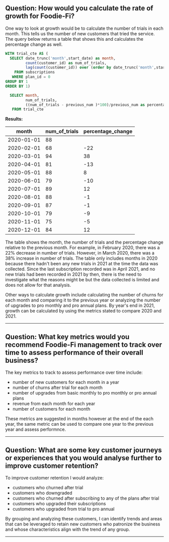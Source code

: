 **Question:** How would you calculate the rate of growth for Foodie-Fi?
-----

One way to look at growth would be to calculate the number of trials in each month. This tells us the number of new customers that tried the service.
The query below returns a table that shows this and calculates the percentage change as well.

```sql
WITH trial_cte AS (
  SELECT date_trunc('month',start_date) as month,
         count(customer_id) as num_of_trials,
         lag(count(customer_id)) over (order by date_trunc('month',start_date)) as previous_num
    FROM subscriptions
   WHERE plan_id = 0
GROUP BY 1
ORDER BY 1)

  SELECT month,
         num_of_trials,
         ((num_of_trials - previous_num )*100)/previous_num as percentage_change
   FROM trial_cte
```

**Results:**

| month                    | num_of_trials | percentage_change |
| ------------------------ | ------------- | ----------------- |
| 2020-01-01   | 88            |                   |
| 2020-02-01   | 68            | -22               |
| 2020-03-01   | 94            | 38                |
| 2020-04-01   | 81            | -13               |
| 2020-05-01   | 88            | 8                 |
| 2020-06-01   | 79            | -10               |
| 2020-07-01   | 89            | 12                |
| 2020-08-01   | 88            | -1                |
| 2020-09-01   | 87            | -1                |
| 2020-10-01   | 79            | -9                |
| 2020-11-01   | 75            | -5                |
| 2020-12-01   | 84            | 12                |

The table shows the month, the number of trials and the percentage change relative to the previous month. For example, in February 2020, there was a 22% decrease 
in number of trials. However, in March 2020, there was a 38% increase in number of trials.
The table only includes months in 2020 because there hadn't been any new trials in 2021 at the time the data was collected. Since the last subscription recorded was 
in April 2021, and no new trials had been recorded in 2021 by then, there is the need to investigate what the reasons might be but the data collected is limited and 
does not allow for that analysis.

Other ways to calculate growth include calculating the number of churns for each month and comparing it to the previous year or analyzing the number of upgrades to 
pro monthly and pro annual plans. By year's end in 2021, growth can be calculated by using the metrics stated to compare 2020 and 2021.

----------------------------------------------------

**Question:** What key metrics would you recommend Foodie-Fi management to track over time to assess performance of their overall business?
-----

The key metrics to track to assess performance over time include:
* number of new customers for each month in a year
* number of churns after trial for each month
* number of upgrades from basic monthly to pro monthly or pro annual plans
* revenue from each month for each year
* number of customers for each month

These metrics are suggested in months however at the end of the each year, the same metric can be used to compare one year to the previous year and assess performnce.

---------------------------------------------------------

**Question:** What are some key customer journeys or experiences that you would analyse further to improve customer retention?
-----

To improve customer retention I would analyze:
* customers who churned after trial
* customers who downgraded
* customers who churned after subscribing to any of the plans after trial
* customers who upgraded their subscriptions
* customers who upgraded from trial to pro annual

By grouping and analyzing these customers, I can identify trends and areas that can be leveraged to retain new customers who patronize the business and whose 
characteristics align with the trend of any group.

------------------------------------------------------




